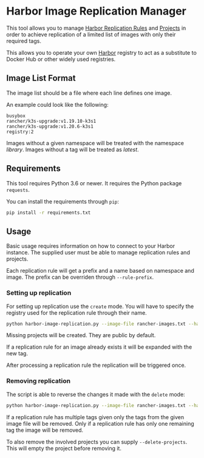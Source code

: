 # Harbor Image Replication Manager

This tool allows you to manage [Harbor Replication Rules](https://goharbor.io/docs/edge/administration/configuring-replication/) and [Projects](https://goharbor.io/docs/edge/working-with-projects/) in order to achieve replication of a limited list of images with only their required tags.

This allows you to operate your own [Harbor](https://goharbor.io/) registry to act as a substitute to Docker Hub or other widely used registries.


## Image List Format

The image list should be a file where each line defines one image.

An example could look like the following:
```
busybox
rancher/k3s-upgrade:v1.19.10-k3s1
rancher/k3s-upgrade:v1.20.6-k3s1
registry:2
```

Images without a given namespace will be treated with the namespace _library_.
Images without a tag will be treated as _latest_.


## Requirements

This tool requires Python 3.6 or newer.
It requires the Python package `requests`.

You can install the requirements through `pip`:
```bash
pip install -r requirements.txt
```

## Usage

Basic usage requires information on how to connect to your Harbor instance.
The supplied user must be able to manage replication rules and projects.

Each replication rule will get a prefix and a name based on namespace and image.
The prefix can be overriden through `--rule-prefix`.

### Setting up replication

For setting up replication use the `create` mode.
You will have to specify the registry used for the replication rule through their name.

```bash
python harbor-image-replication.py --image-file rancher-images.txt --harbor my.registry.domain.lan --registry "dockerhub" --user flamingo --password pink12 create
```

Missing projects will be created. They are public by default.

If a replication rule for an image already exists it will be expanded with the new tag.

After processing a replication rule the replication will be triggered once.

### Removing replication

The script is able to reverse the changes it made with the `delete` mode:

```bash
python harbor-image-replication.py --image-file rancher-images.txt --harbor my.registry.domain.lan --user flamingo --password pink12 delete
```

If a replication rule has multiple tags given only the tags from the given image file will be removed.
Only if a replication rule has only one remaining tag the image will be removed.

To also remove the involved projects you can supply `--delete-projects`. This will empty the project before removing it.
